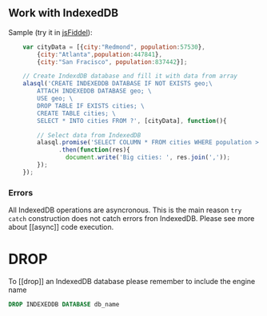 ## Work with IndexedDB

Sample (try it in [jsFiddel](http://jsfiddle.net/agershun/1t2rrr78/)):
```js
    var cityData = [{city:"Redmond", population:57530},
        {city:"Atlanta",population:447841},
        {city:"San Fracisco", population:837442}];

    // Create IndexdDB database and fill it with data from array
    alasql('CREATE INDEXEDDB DATABASE IF NOT EXISTS geo;\
        ATTACH INDEXEDDB DATABASE geo; \
        USE geo; \
        DROP TABLE IF EXISTS cities; \
        CREATE TABLE cities; \
        SELECT * INTO cities FROM ?', [cityData], function(){

        // Select data from IndexedDB
        alasql.promise('SELECT COLUMN * FROM cities WHERE population > 100000 ORDER BY city DESC')
              .then(function(res){
                document.write('Big cities: ', res.join(','));
        });
    });
```

### Errors

All IndexedDB operations are asyncronous. This is the main reason ```try catch``` construction does not catch errors fron IndexedDB. Please see more about [[async]] code execution. 

# DROP

To [[drop]] an IndexedDB database please remember to include the engine name

```sql
DROP INDEXEDDB DATABASE db_name
```